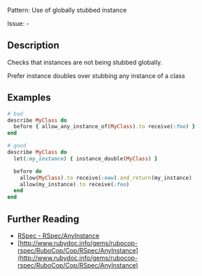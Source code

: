 Pattern: Use of globally stubbed instance

Issue: -

## Description

Checks that instances are not being stubbed globally.

Prefer instance doubles over stubbing any instance of a class

## Examples

```ruby
# bad
describe MyClass do
  before { allow_any_instance_of(MyClass).to receive(:foo) }
end

# good
describe MyClass do
  let(:my_instance) { instance_double(MyClass) }

  before do
    allow(MyClass).to receive(:new).and_return(my_instance)
    allow(my_instance).to receive(:foo)
  end
end
```

## Further Reading

* [RSpec - RSpec/AnyInstance](https://docs.rubocop.org/rubocop-rspec/cops_rspec.html#rspecanyinstance)
* [http://www.rubydoc.info/gems/rubocop-rspec/RuboCop/Cop/RSpec/AnyInstance](http://www.rubydoc.info/gems/rubocop-rspec/RuboCop/Cop/RSpec/AnyInstance)

